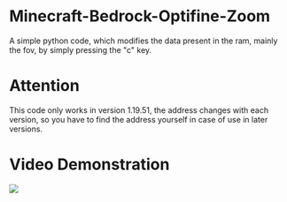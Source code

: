 # Minecraft-Bedrock-Optifine-Zoom
A simple python code, which modifies the data present in the ram, mainly the fov, by simply pressing the "c" key.

# Attention

This code only works in version 1.19.51, the address changes with each version, so you have to find the address yourself in case of use in later versions.

# Video Demonstration

![](https://github.com/cheditx/Minecraft-Bedrock-Optifine-Zoom/blob/main/github.gif)
